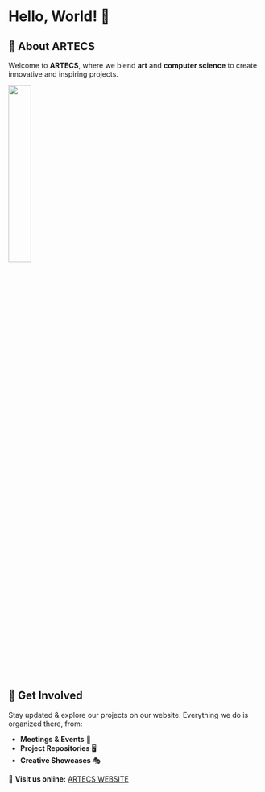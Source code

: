 # Hello, World! 👋  

## 🎨 About ARTECS  
Welcome to **ARTECS**, where we blend **art** and **computer science** to create innovative and inspiring projects.

<img src="https://i.giphy.com/26uf9smjCawERdCmI.webp" width="30%">

## 🚀 Get Involved  
Stay updated & explore our projects on our website. Everything we do is organized there, from:  
- **Meetings & Events** 📅  
- **Project Repositories** 🖥️  
- **Creative Showcases** 🎭  

🔗 **Visit us online:** [ARTECS WEBSITE](https://www.artecs.org/)  
